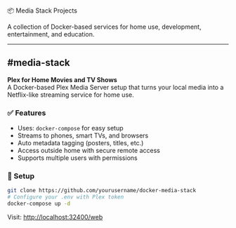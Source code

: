 📦 Media Stack Projects

A collection of Docker-based services for home use, development, entertainment, and education.

---

## **#media-stack**

**Plex for Home Movies and TV Shows**  
A Docker-based Plex Media Server setup that turns your local media into a Netflix-like streaming service for home use.

### ✅ Features
- Uses: `docker-compose` for easy setup  
- Streams to phones, smart TVs, and browsers  
- Auto metadata tagging (posters, titles, etc.)  
- Access outside home with secure remote access  
- Supports multiple users with permissions  

### 🚀 Setup
```bash
git clone https://github.com/yourusername/docker-media-stack
# Configure your .env with Plex token
docker-compose up -d
```

Visit: [http://localhost:32400/web](http://localhost:32400/web)
